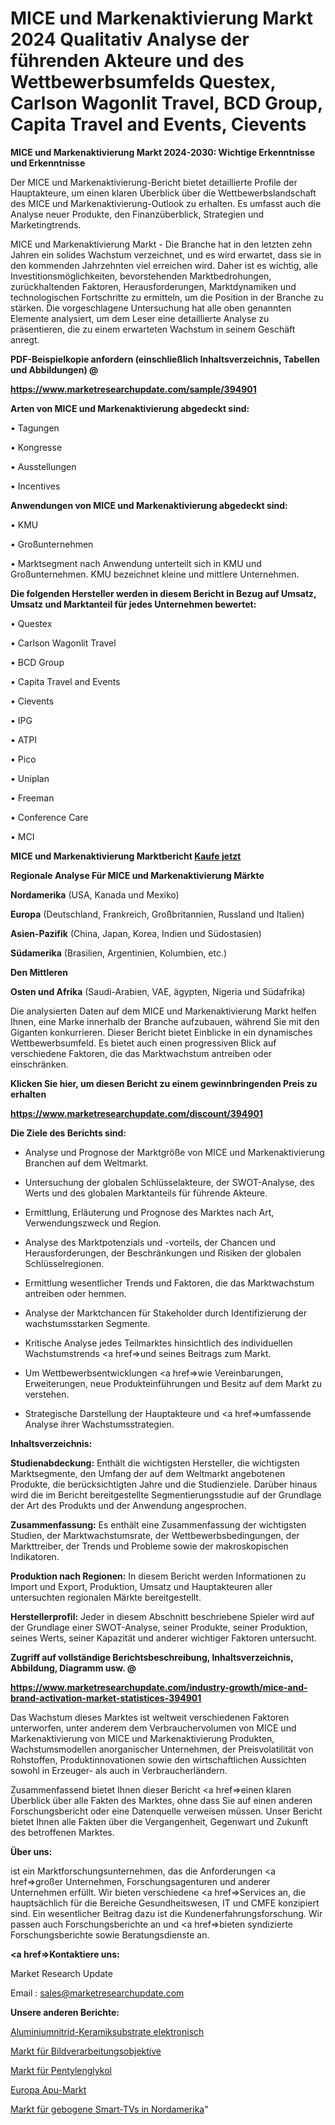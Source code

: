# MICE und Markenaktivierung Markt 2024 Qualitativ Analyse der führenden Akteure und des Wettbewerbsumfelds Questex, Carlson Wagonlit Travel, BCD Group, Capita Travel and Events, Cievents

<strong>MICE und Markenaktivierung Markt 2024-2030: Wichtige Erkenntnisse und Erkenntnisse</strong>

Der MICE und Markenaktivierung-Bericht bietet detaillierte Profile der Hauptakteure, um einen klaren Überblick über die Wettbewerbslandschaft des MICE und Markenaktivierung-Outlook zu erhalten. Es umfasst auch die Analyse neuer Produkte, den Finanzüberblick, Strategien und Marketingtrends.

MICE und Markenaktivierung Markt - Die Branche hat in den letzten zehn Jahren ein solides Wachstum verzeichnet, und es wird erwartet, dass sie in den kommenden Jahrzehnten viel erreichen wird. Daher ist es wichtig, alle Investitionsmöglichkeiten, bevorstehenden Marktbedrohungen, zurückhaltenden Faktoren, Herausforderungen, Marktdynamiken und technologischen Fortschritte zu ermitteln, um die Position in der Branche zu stärken. Die vorgeschlagene Untersuchung hat alle oben genannten Elemente analysiert, um dem Leser eine detaillierte Analyse zu präsentieren, die zu einem erwarteten Wachstum in seinem Geschäft anregt.



<strong><b>PDF-Beispielkopie anfordern (einschließlich Inhaltsverzeichnis, Tabellen und Abbildungen) @ </b></strong>

<strong><a href=https://www.marketresearchupdate.com/sample/394901>

<strong>https://www.marketresearchupdate.com/sample/394901</u></a></strong></strong>



<strong>Arten von MICE und Markenaktivierung abgedeckt sind:</strong>

• Tagungen

• Kongresse

• Ausstellungen

• Incentives



<strong>Anwendungen von MICE und Markenaktivierung abgedeckt sind:</strong>

• KMU

• Großunternehmen

• Marktsegment nach Anwendung unterteilt sich in KMU und Großunternehmen. KMU bezeichnet kleine und mittlere Unternehmen.



<strong>Die folgenden Hersteller werden in diesem Bericht in Bezug auf Umsatz, Umsatz und Marktanteil für jedes Unternehmen bewertet:</strong>

• Questex

• Carlson Wagonlit Travel

• BCD Group

• Capita Travel and Events

• Cievents

• IPG

• ATPI

• Pico

• Uniplan

• Freeman

• Conference Care

• MCI



<strong>MICE und Markenaktivierung Marktbericht <a href=https://www.marketresearchupdate.com/buynow/394901>Kaufe jetzt</a></strong>



<strong>Regionale Analyse Für MICE und Markenaktivierung Märkte</strong>



<strong>Nordamerika</strong> (USA, Kanada und Mexiko)



<strong>Europa</strong> (Deutschland, Frankreich, Großbritannien, Russland und Italien)



<strong>Asien-Pazifik</strong> (China, Japan, Korea, Indien und Südostasien)



<strong>Südamerika</strong> (Brasilien, Argentinien, Kolumbien, etc.)



<strong>Den Mittleren</strong> 

<strong>Osten und Afrika</strong> (Saudi-Arabien, VAE, ägypten, Nigeria und Südafrika)

Die analysierten Daten auf dem MICE und Markenaktivierung Markt helfen Ihnen, eine Marke innerhalb der Branche aufzubauen, während Sie mit den Giganten konkurrieren. Dieser Bericht bietet Einblicke in ein dynamisches Wettbewerbsumfeld. Es bietet auch einen progressiven Blick auf verschiedene Faktoren, die das Marktwachstum antreiben oder einschränken.



<strong>Klicken Sie hier, um diesen Bericht zu einem gewinnbringenden Preis zu erhalten
</strong>

<strong><a href=https://www.marketresearchupdate.com/discount/394901>https://www.marketresearchupdate.com/discount/394901</b></u></strong></a>



<strong>Die Ziele des Berichts sind:</strong>

- Analyse und Prognose der Marktgröße von MICE und Markenaktivierung Branchen auf dem Weltmarkt.

- Untersuchung der globalen Schlüsselakteure, der SWOT-Analyse, des Werts und des globalen Marktanteils für führende Akteure.

- Ermittlung, Erläuterung und Prognose des Marktes nach Art, Verwendungszweck und Region.

- Analyse des Marktpotenzials und -vorteils, der Chancen und Herausforderungen, der Beschränkungen und Risiken der globalen Schlüsselregionen.

- Ermittlung wesentlicher Trends und Faktoren, die das Marktwachstum antreiben oder hemmen.

- Analyse der Marktchancen für Stakeholder durch Identifizierung der wachstumsstarken Segmente.

- Kritische Analyse jedes Teilmarktes hinsichtlich des individuellen Wachstumstrends <a href=>und</a> seines Beitrags zum Markt.

- Um Wettbewerbsentwicklungen <a href=>wie</a> Vereinbarungen, Erweiterungen, neue Produkteinführungen und Besitz auf dem Markt zu verstehen.

- Strategische Darstellung der Hauptakteure und <a href=>umfas</a>sende Analyse ihrer Wachstumsstrategien.



<strong>Inhaltsverzeichnis:</strong>



<strong>Studienabdeckung:</strong> Enthält die wichtigsten Hersteller, die wichtigsten Marktsegmente, den Umfang der auf dem Weltmarkt angebotenen Produkte, die berücksichtigten Jahre und die Studienziele. Darüber hinaus wird die im Bericht bereitgestellte Segmentierungsstudie auf der Grundlage der Art des Produkts und der Anwendung angesprochen.



<strong>Zusammenfassung:</strong> Es enthält eine Zusammenfassung der wichtigsten Studien, der Marktwachstumsrate, der Wettbewerbsbedingungen, der Markttreiber, der Trends und Probleme sowie der makroskopischen Indikatoren.



<strong>Produktion nach Regionen:</strong> In diesem Bericht werden Informationen zu Import und Export, Produktion, Umsatz und Hauptakteuren aller untersuchten regionalen Märkte bereitgestellt.



<strong>Herstellerprofil:</strong> Jeder in diesem Abschnitt beschriebene Spieler wird auf der Grundlage einer SWOT-Analyse, seiner Produkte, seiner Produktion, seines Werts, seiner Kapazität und anderer wichtiger Faktoren untersucht.



<strong><b>Zugriff auf vollständige Berichtsbeschreibung, Inhaltsverzeichnis, Abbildung, Diagramm usw. @ </b></strong>

<strong><a href=https://www.marketresearchupdate.com/industry-growth/mice-and-brand-activation-market-statistices-394901>https://www.marketresearchupdate.com/industry-growth/mice-and-brand-activation-market-statistices-394901</a></strong>

Das Wachstum dieses Marktes ist weltweit verschiedenen Faktoren unterworfen, unter anderem dem Verbrauchervolumen von MICE und Markenaktivierung von MICE und Markenaktivierung Produkten, Wachstumsmodellen anorganischer Unternehmen, der Preisvolatilität von Rohstoffen, Produktinnovationen sowie den wirtschaftlichen Aussichten sowohl in Erzeuger- als auch in Verbraucherländern.

Zusammenfassend bietet Ihnen dieser Bericht <a href=>einen</a> klaren Überblick über alle Fakten des Marktes, ohne dass Sie auf einen anderen Forschungsbericht oder eine Datenquelle verweisen müssen. Unser Bericht bietet Ihnen alle Fakten über die Vergangenheit, Gegenwart und Zukunft des betroffenen Marktes.



<strong>Über uns:</strong>

 ist ein Marktforschungsunternehmen, das die Anforderungen <a href=>großer</a> Unternehmen, Forschungsagenturen und anderer Unternehmen erfüllt. Wir bieten verschiedene <a href=>Services</a> an, die hauptsächlich für die Bereiche Gesundheitswesen, IT und CMFE konzipiert sind. Ein wesentlicher Beitrag dazu ist die Kundenerfahrungsforschung. Wir passen auch Forschungsberichte an und <a href=>bieten</a> syndizierte Forschungsberichte sowie Beratungsdienste an.



<strong><a href=>Kontaktiere uns:</a></strong>

Market Research Update

Email : sales@marketresearchupdate.com



<strong>Unsere anderen Berichte:</strong>

<a href=https://www.linkedin.com/pulse/aluminum-nitride-ceramic-substrates-electronic>Aluminiumnitrid-Keramiksubstrate elektronisch</a>

<a href=https://www.linkedin.com/pulse/machine-vision-lenses-market-outlooks-2023>Markt für Bildverarbeitungsobjektive</a>

<a href=https://www.linkedin.com/pulse/pentylene-glycol-market-size-emerging-trends>Markt für Pentylenglykol</a>

<a href=https://www.linkedin.com/pulse/europe-apu-market-2023-2030-explained>Europa Apu-Markt</a>

<a href=https://www.linkedin.com/pulse/north-america-curved-smart-tv-market-overview>Markt für gebogene Smart-TVs in Nordamerika</a>"
